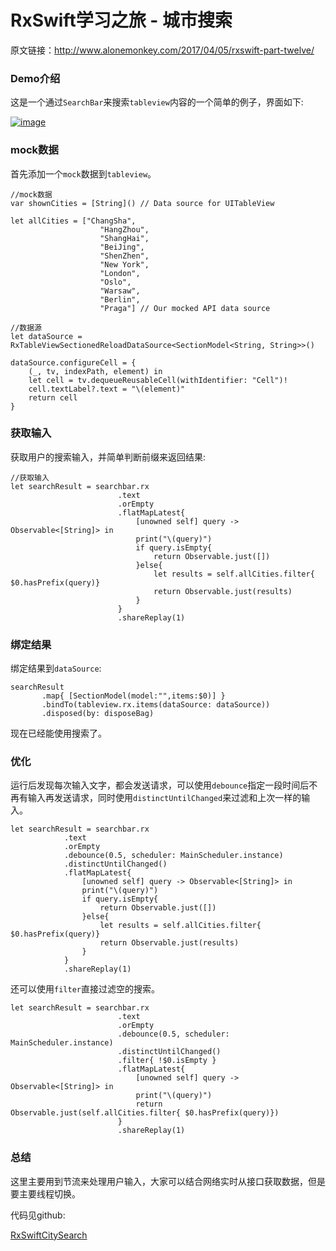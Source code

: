 # RxSwift学习之旅 - 城市搜索

原文链接：http://www.alonemonkey.com/2017/04/05/rxswift-part-twelve/

### Demo介绍

这是一个通过`SearchBar`来搜索`tableview`内容的一个简单的例子，界面如下:

[![image](http://7xtdl4.com1.z0.glb.clouddn.com/script_1491380143544.png)](http://7xtdl4.com1.z0.glb.clouddn.com/script_1491380143544.png)

### mock数据

首先添加一个`mock`数据到`tableview`。

```
//mock数据
var shownCities = [String]() // Data source for UITableView

let allCities = ["ChangSha",
                    "HangZhou",
                    "ShangHai",
                    "BeiJing",
                    "ShenZhen",
                    "New York",
                    "London",
                    "Oslo",
                    "Warsaw",
                    "Berlin",
                    "Praga"] // Our mocked API data source

//数据源
let dataSource = RxTableViewSectionedReloadDataSource<SectionModel<String, String>>()

dataSource.configureCell = {
    (_, tv, indexPath, element) in
    let cell = tv.dequeueReusableCell(withIdentifier: "Cell")!
    cell.textLabel?.text = "\(element)"
    return cell
}
```

### 获取输入

获取用户的搜索输入，并简单判断前缀来返回结果:

```
//获取输入
let searchResult = searchbar.rx
                        .text
                        .orEmpty
                        .flatMapLatest{
                            [unowned self] query -> Observable<[String]> in
                            print("\(query)")
                            if query.isEmpty{
                                return Observable.just([])
                            }else{
                                let results = self.allCities.filter{ $0.hasPrefix(query)}
                                return Observable.just(results)
                            }
                        }
                        .shareReplay(1)
```

### 绑定结果

绑定结果到`dataSource`:

```
searchResult
       .map{ [SectionModel(model:"",items:$0)] }
       .bindTo(tableview.rx.items(dataSource: dataSource))
       .disposed(by: disposeBag)
```

现在已经能使用搜索了。

### 优化

运行后发现每次输入文字，都会发送请求，可以使用`debounce`指定一段时间后不再有输入再发送请求，同时使用`distinctUntilChanged`来过滤和上次一样的输入。

```
let searchResult = searchbar.rx
            .text
            .orEmpty
            .debounce(0.5, scheduler: MainScheduler.instance)
            .distinctUntilChanged()
            .flatMapLatest{
                [unowned self] query -> Observable<[String]> in
                print("\(query)")
                if query.isEmpty{
                    return Observable.just([])
                }else{
                    let results = self.allCities.filter{ $0.hasPrefix(query)}
                    return Observable.just(results)
                }
            }
            .shareReplay(1)
```

还可以使用`filter`直接过滤空的搜索。

```
let searchResult = searchbar.rx
                        .text
                        .orEmpty
                        .debounce(0.5, scheduler: MainScheduler.instance)
                        .distinctUntilChanged()
                        .filter{ !$0.isEmpty }
                        .flatMapLatest{
                            [unowned self] query -> Observable<[String]> in
                            print("\(query)")
                            return Observable.just(self.allCities.filter{ $0.hasPrefix(query)})
                        }
                        .shareReplay(1)
```

### 总结

这里主要用到节流来处理用户输入，大家可以结合网络实时从接口获取数据，但是要主要线程切换。

代码见github:

[RxSwiftCitySearch](https://github.com/AloneMonkey/RxSwiftStudy)

